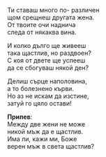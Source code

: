 Ти ставаш много по- различен <br />
щом срещнеш другата жена. <br />
От твоите очи наднича <br />
следа от някаква вина.

И колко дълго ще живееш <br />
така щастлив, но раздвоен? <br />
С коя от двете ще успееш <br />
да се сбогуваш някой ден?

Делиш сърце наполовина, <br />
а то болезнено кърви. <br />
Но аз не искам да изстине, <br />
затуй го цяло остави!

**Припев**: <br />
Между две жени не може <br />
никой мъж да е щастлив. <br />
Има ли, кажи ми, Боже <br />
верен мъж в света щастлив?

